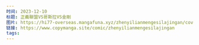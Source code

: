 ```yaml
---
时间: 2023-12-10
标题: 正義聯盟VS哥斯拉VS金剛
图片: https://hi77-overseas.mangafuna.xyz/zhenyilianmengesilajingan/cover/1697643507.jpg.328x422.jpg
链接: https://www.copymanga.site/comic/zhenyilianmengesilajingan
tags:
---
```




